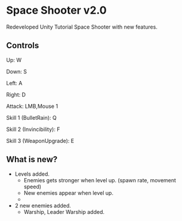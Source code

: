 # Space Shooter v2.0

Redeveloped Unity Tutorial Space Shooter with new features. 

## Controls

Up: W

Down: S

Left: A

Right: D

Attack: LMB,Mouse 1

Skill 1 (BulletRain): Q

Skill 2 (Invincibility): F

Skill 3 (WeaponUpgrade): E

## What is new?

* Levels added.
  * Enemies gets stronger when level up. (spawn rate, movement speed)
  * New enemies appear when level up.
  * 
* 2 new enemies added.
  * Warship, Leader Warship added.
  
  
